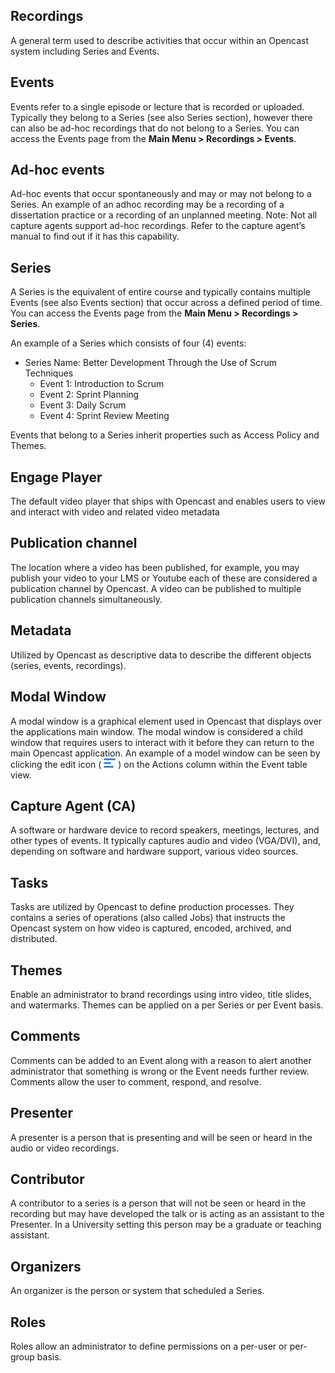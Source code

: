 <!-- Hamburger Icon -->
[icon_hamburger]:data:image/png;base64,iVBORw0KGgoAAAANSUhEUgAAABMAAAAPCAYAAAAGRPQsAAAARklEQVQ4y2Ow6L3SCsQ/gfg/BRikv5WBCgbB8GcGKrnsF9hlIwSQEGY/CYYLiYH/mVouG1ExRqUwIxy7FGalz9RyGUbsAgCNXmeVduHT9gAAAABJRU5ErkJggg== "Edit Icon"



## Recordings
A general term used to describe activities that occur within an Opencast system including Series and Events.

## Events
Events refer to a single episode or lecture that is recorded or uploaded. Typically they belong to a Series (see also Series section), however there can also be ad-hoc recordings that do not belong to a Series. You can access the Events page from the **Main Menu > Recordings > Events**.

## Ad-hoc events
Ad-hoc events that occur spontaneously and may or may not belong to a Series. An example of an adhoc recording may be a recording of a dissertation practice or a recording of an unplanned meeting.
Note: Not all capture agents support ad-hoc recordings. Refer to the capture agent’s manual to find out if it has this capability.

## Series
A Series is the equivalent of entire course and typically contains multiple Events (see also Events section) that occur across a defined period of time. You can access the Events page from the **Main Menu > Recordings > Series**.

An example of a Series which consists of four (4) events:

* Series Name: Better Development Through the Use of Scrum Techniques
    * Event 1: Introduction to Scrum
    * Event 2: Sprint Planning
    * Event 3: Daily Scrum
    * Event 4: Sprint Review Meeting

Events that belong to a Series inherit properties such as Access Policy and Themes.

## Engage Player
The default video player that ships with Opencast and enables users to view and interact with video and related video metadata

## Publication channel
The location where a video has been published, for example, you may publish your video to your LMS or Youtube each of these are considered a publication channel by Opencast. A video can be published to multiple publication channels simultaneously.

## Metadata
Utilized by Opencast as descriptive data to describe the different objects (series, events, recordings).

## Modal Window
A modal window is a graphical element used in Opencast that displays over the applications main window. The modal window is considered a child window that requires users to interact with it before they can return to the main Opencast application. An example of a model window can be seen by clicking the edit icon ( ![icon_hamburger][] ) on the Actions column within the Event table view.

## Capture Agent (CA)
A software or hardware device to record speakers, meetings, lectures, and other types of events. It typically captures audio and video (VGA/DVI), and, depending on software and hardware support, various video sources.

## Tasks
Tasks are utilized by Opencast to define production processes. They contains a series of operations (also called Jobs) that instructs the Opencast system on how video is captured, encoded, archived, and distributed.  

## Themes
Enable an administrator to brand recordings using intro video, title slides, and watermarks. Themes can be applied on a per Series or per Event basis.

## Comments
Comments can be added to an Event along with a reason to alert another administrator that something is wrong or the Event needs further review. Comments allow the user to comment, respond, and resolve.

## Presenter
A presenter is a person that is presenting and will be seen or heard in the audio or video recordings.

## Contributor
A contributor to a series is a person that will not be seen or heard in the recording but may have developed the talk or is acting as an assistant to the Presenter. In a University setting this person may be a graduate or teaching assistant.

## Organizers
An organizer is the person or system that scheduled a Series.

## Roles
Roles allow an administrator to define permissions on a per-user or per-group basis.
